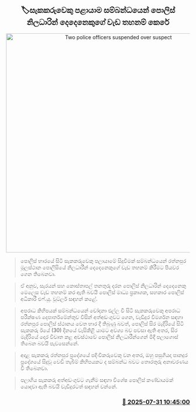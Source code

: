<p align='center'><b><h2 align='center' title='Two police officers suspended over suspect's escape'>🏷සැකකරුවෙකු පළායාම සම්බන්ධයෙන් පොලිස් නිලධාරින් දෙදෙනෙකුගේ වැඩ තහනම් කෙරේ</h2></b></p>
<p align='center'><img src='https://helakuru.sgp1.cdn.digitaloceanspaces.com/esana/images/lib/police-pc.jpg' width='600' alt='Two police officers suspended over suspect's escape'></p>

> පොලිස් භාරයේ සිටි සැකකරුවෙකු පලායාමේ සිදුවීමක් සම්බන්ධයෙන් රත්නපුර මූලස්ථාන පොලීසියේ නිලධාරීන් දෙදෙනෙකුගේ වැඩ තහනම් කිරීමට පියවර ගෙන තිබෙනවා.

> ඒ අනුව, සැරයන් සහ කොස්තාපල් තනතුරු දරන පොලිස් නිලධාරින් දෙදෙනෙකු මෙලෙස වැඩ තහනම් කර ඇති බවයි පොලිස් මාධ්‍ය ප්‍රකාශක, සහකාර පොලිස් අධිකාරී එෆ්.යූ. වූට්ලර් සඳහන් කළේ.

> අපරාධ කිහිපයක් සම්බන්ධයෙන් චෝදනා එල්ල වී සිටි සැකකරුවෙකු අපරාධ පරීක්ෂණ දෙපාර්තමේන්තුව විසින් අත්අඩංගුවට ගෙන, වැඩිදුර විමර්ශන සඳහා රත්නපුර පොලිස් ස්ථානය වෙත භාර දී තිබුණු බවත්, පොලිස් සිර මැදිරියේ සිටි සැකකරු ඊයේ (30) දිනයේ වැසිකිළි යාමට අවශ්‍ය බව පවසා ඇති අතර, සිර මැදිරියේ දොර විවෘත කළ අවස්ථාවේ පොලිස් නිලධාරීන්ගෙන් මිදී පලාගොස් තිබෙන බවයි පැවසෙන්නේ.

> අදාළ සැකකරු රත්නපුර ප්‍රදේශයේ පදිංචිකරුවෙකු වන අතර, ඔහු පසුගියදා පානදුර ප්‍රදේශයේ සිදුවූ වෙඩි තැබීම් කිහිපයකට ද සම්බන්ධ බවට තොරතුරු අනාවරණය වී තිබෙනවා.

> පලාගිය සැකකරු අත්අඩංගුවට ගැනීම සඳහා විශේෂ පොලිස් කණ්ඩායමක් යොදවා ඇති බවයි වැඩිදුරටත් සඳහන් වන්නේ.



<h3 align='right'><a href='https://www.helakuru.lk/esana/p/112313/'>📅 2025-07-31 10:45:00</a></h3>
